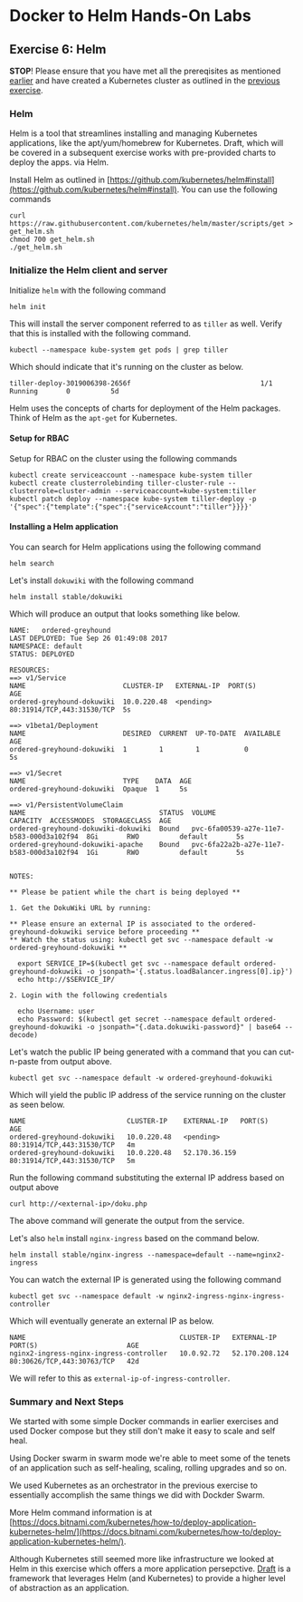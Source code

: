 # Docker to Helm Hands-On Labs

## Exercise 6: Helm

**STOP**! Please ensure that you have met all the prereqisites as mentioned [earlier](../../README.md) and have created a Kubernetes cluster as outlined in the [previous exercise](../ex5/README.md).

### Helm

Helm is a tool that streamlines installing and managing Kubernetes applications, like the apt/yum/homebrew for Kubernetes. Draft, which will be covered in a subsequent exercise works with pre-provided charts to deploy the apps. via Helm.


Install Helm as outlined in [https://github.com/kubernetes/helm#install](https://github.com/kubernetes/helm#install). You can use the following commands

```
curl https://raw.githubusercontent.com/kubernetes/helm/master/scripts/get > get_helm.sh
chmod 700 get_helm.sh
./get_helm.sh
```

### Initialize the Helm client and server

Initialize `helm` with the following command

```
helm init
```

This will install the server component referred to as `tiller` as well. Verify that this is installed with the following command.

```
kubectl --namespace kube-system get pods | grep tiller
```

Which should indicate that it's running on the cluster as below.

```
tiller-deploy-3019006398-2656f                                1/1       Running       0          5d 
```

Helm uses the concepts of charts for deployment of the Helm packages. Think of Helm as the `apt-get` for Kubernetes.

#### Setup for RBAC

Setup for RBAC on the cluster using the following commands

```
kubectl create serviceaccount --namespace kube-system tiller
kubectl create clusterrolebinding tiller-cluster-rule --clusterrole=cluster-admin --serviceaccount=kube-system:tiller
kubectl patch deploy --namespace kube-system tiller-deploy -p '{"spec":{"template":{"spec":{"serviceAccount":"tiller"}}}}'
```

#### Installing a Helm application

You can search for Helm applications using the following command

```
helm search
```

Let's install `dokuwiki` with the following command

```
helm install stable/dokuwiki
```

Which will produce an output that looks something like below.

```
NAME:   ordered-greyhound
LAST DEPLOYED: Tue Sep 26 01:49:08 2017
NAMESPACE: default
STATUS: DEPLOYED

RESOURCES:
==> v1/Service
NAME                        CLUSTER-IP   EXTERNAL-IP  PORT(S)                     AGE
ordered-greyhound-dokuwiki  10.0.220.48  <pending>    80:31914/TCP,443:31530/TCP  5s

==> v1beta1/Deployment
NAME                        DESIRED  CURRENT  UP-TO-DATE  AVAILABLE  AGE
ordered-greyhound-dokuwiki  1        1        1           0          5s

==> v1/Secret
NAME                        TYPE    DATA  AGE
ordered-greyhound-dokuwiki  Opaque  1     5s

==> v1/PersistentVolumeClaim
NAME                                 STATUS  VOLUME                                    CAPACITY  ACCESSMODES  STORAGECLASS  AGE
ordered-greyhound-dokuwiki-dokuwiki  Bound   pvc-6fa00539-a27e-11e7-b583-000d3a102f94  8Gi       RWO          default       5s
ordered-greyhound-dokuwiki-apache    Bound   pvc-6fa22a2b-a27e-11e7-b583-000d3a102f94  1Gi       RWO          default       5s


NOTES:

** Please be patient while the chart is being deployed **

1. Get the DokuWiki URL by running:

** Please ensure an external IP is associated to the ordered-greyhound-dokuwiki service before proceeding **
** Watch the status using: kubectl get svc --namespace default -w ordered-greyhound-dokuwiki **

  export SERVICE_IP=$(kubectl get svc --namespace default ordered-greyhound-dokuwiki -o jsonpath='{.status.loadBalancer.ingress[0].ip}')
  echo http://$SERVICE_IP/

2. Login with the following credentials

  echo Username: user
  echo Password: $(kubectl get secret --namespace default ordered-greyhound-dokuwiki -o jsonpath="{.data.dokuwiki-password}" | base64 --decode)
```

Let's watch the public IP being generated with a command that you can cut-n-paste from output above.

```
kubectl get svc --namespace default -w ordered-greyhound-dokuwiki
```

Which will yield the public IP address of the service running on the cluster as seen below.

```
NAME                         CLUSTER-IP    EXTERNAL-IP   PORT(S)                      AGE
ordered-greyhound-dokuwiki   10.0.220.48   <pending>     80:31914/TCP,443:31530/TCP   4m
ordered-greyhound-dokuwiki   10.0.220.48   52.170.36.159   80:31914/TCP,443:31530/TCP   5m
```

Run the following command substituting the external IP address based on output above

```
curl http://<external-ip>/doku.php
```

The above command will generate the output from the service.

Let's also `helm` install `nginx-ingress` based on the command below.

```
helm install stable/nginx-ingress --namespace=default --name=nginx2-ingress
```

You can watch the external IP is generated using the following command

```
kubectl get svc --namespace default -w nginx2-ingress-nginx-ingress-controller
```

Which will eventually generate an external IP as below.

```
NAME                                      CLUSTER-IP   EXTERNAL-IP    PORT(S)                      AGE
nginx2-ingress-nginx-ingress-controller   10.0.92.72   52.170.208.124  80:30626/TCP,443:30763/TCP   42d
```

We will refer to this as `external-ip-of-ingress-controller`.

### Summary and Next Steps

We started with some simple Docker commands in earlier exercises and used Docker compose but they still don't make it easy to scale and self heal.

Using Docker swarm in swarm mode we're able to meet some of the tenets of an application such as self-healing, scaling, rolling upgrades and so on.

We used Kubernetes as an orchestrator in the previous exercise to essentially accomplish the same things we did with Dockder Swarm.

More Helm command information is at [https://docs.bitnami.com/kubernetes/how-to/deploy-application-kubernetes-helm/](https://docs.bitnami.com/kubernetes/how-to/deploy-application-kubernetes-helm/).

Although Kubernetes still seemed more like infrastructure we looked at Helm in this exercise which offers a more application persepctive. [Draft](../ex7) is a framework that leverages Helm (and Kubernetes) to provide a higher level of abstraction as an application.